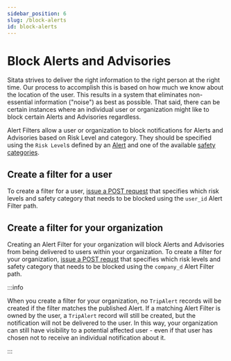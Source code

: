 ```yaml
---
sidebar_position: 6
slug: /block-alerts
id: block-alerts
---
```


# Block Alerts and Advisories

Sitata strives to deliver the right information to the right person at the right time. Our process to accomplish this is based on how much we know about the location of the user. This results in a system that eliminates non-essential information ("noise") as best as possible. That said, there can be certain instances where an individual user or organization might like to block certain Alerts and Advisories regardless.

Alert Filters allow a user or organization to block notifications for Alerts and Advisories based on Risk Level and category. They should be specified using the `Risk Level`s defined by an [Alert](/api#section/Alert-Risk-Levels) and one of the available [safety categories](/api#tag/Safety-Categories/paths/~1api~1v2~1safety_categories/get).

## Create a filter for a user

To create a filter for a user, [issue a POST request](/api#tag/Alert-Filters/paths/~1api~1v2~1users~1{user_id}~1alert_filters/post) that specifies which risk levels and safety category that needs to be blocked using the `user_id` Alert Filter path.

## Create a filter for your organization

Creating an Alert Filter for your organization will block Alerts and Advisories from being delivered to users within your organization. To create a filter for your organization, [issue a POST requst](/api#tag/Organization-greater-Alert-Filters/paths/~1api~1v2~1org~1{company_id}~1alert_filters/post) that specifies which risk levels and safety category that needs to be blocked using the `company_d` Alert Filter path.

:::info

When you create a filter for your organization, no `TripAlert` records will be created if the filter matches the published Alert. If a matching Alert Filter is owned by the user, a `TripAlert` record will still be created, but the notification will not be delivered to the user. In this way, your organization can still have visibility to a potential affected user - even if that user has chosen not to receive an individual notification about it.

:::

